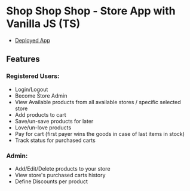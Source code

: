 # Shop Shop Shop - Store App with Vanilla JS (TS)
- [Deployed App](https://yanivsapp.herokuapp.com/)

## Features
### Registered Users:
- Login/Logout
- Become Store Admin
- View Available products from all available stores / specific selected store
- Add products to cart
- Save/un-save products for later
- Love/un-love products
- Pay for cart (first payer wins the goods in case of last items in stock)
- Track status for purchased carts

### Admin:
- Add/Edit/Delete products to your store
- View store's purchased carts history
- Define Discounts per product
